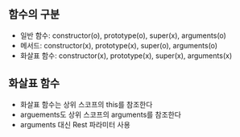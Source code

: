 ## 함수의 구분

- 일반 함수: constructor(o), prototype(o), super(x), arguments(o)
- 메서드: constructor(x), prototype(x), super(o), arguments(o)
- 화살표 함수: constructor(x), prototype(x), super(x), arguments(x)

## 화살표 함수

- 화살표 함수는 상위 스코프의 this를 참조한다
- arguements도 상위 스코프의 arguments를 참조한다
- arguments 대신 Rest 파라미터 사용
